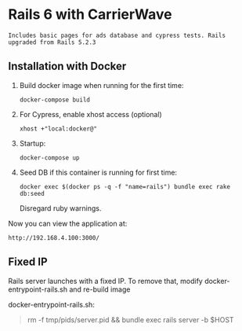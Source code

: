 # Rails 6 with CarrierWave

    Includes basic pages for ads database and cypress tests. Rails upgraded from Rails 5.2.3

## Installation with Docker

1. Build docker image when running for the first time:

    `docker-compose build`


2. For Cypress, enable xhost access (optional)

    `xhost +"local:docker@"`
    

3. Startup:

    `docker-compose up`


4. Seed DB if this container is running for first time:

    `docker exec $(docker ps -q -f "name=rails") bundle exec rake db:seed`

    Disregard ruby warnings.



Now you can view the application at:

    http://192.168.4.100:3000/


## Fixed IP

Rails server launches with a fixed IP. To remove that, modify docker-entrypoint-rails.sh and re-build image

docker-entrypoint-rails.sh:
>rm -f tmp/pids/server.pid && bundle exec rails server -b $HOST
